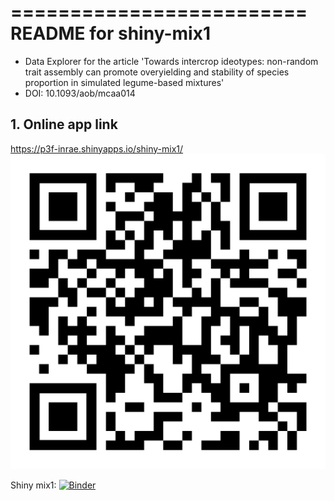 
=========================
README for shiny-mix1
=========================

- Data Explorer for the article 'Towards intercrop ideotypes: non-random trait assembly can promote overyielding and stability of species proportion in simulated legume-based mixtures'
- DOI: 10.1093/aob/mcaa014

## 1. Online app link

https://p3f-inrae.shinyapps.io/shiny-mix1/
![alt text](https://github.com/glouarn/ShinyApp-binder/blob/master/shiny-mix1/qr-code-shiny-mix1.png?raw=true)


Shiny mix1: [![Binder](http://mybinder.org/badge_logo.svg)](https://mybinder.org/v2/gh/glouarn/ShinyApp-binder/master?urlpath=shiny/shiny-mix1/)



